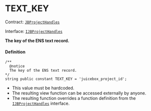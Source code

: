 # TEXT_KEY

Contract: [`JBProjectHandles`](/dev/api/v3/contracts/or-utilities/jbprojecthandles/README.md)​‌

Interface: [`IJBProjectHandles`](/dev/api/v3/interfaces/ijbprojecthandles.md)

**The key of the ENS text record.**

#### Definition

```
/** 
  @notice
  The key of the ENS text record.
*/
string public constant TEXT_KEY = 'juicebox_project_id';
```

* This value must be hardcoded.
* The resulting view function can be accessed externally by anyone.
* The resulting function overrides a function definition from the [`IJBProjectHandles`](/dev/api/v3/interfaces/ijbprojecthandles.md) interface.
